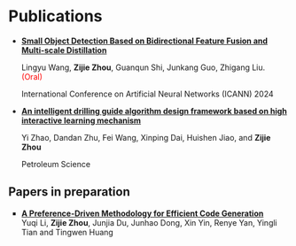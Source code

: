 # Publications

<!-- <div class='paper-box'><div class='paper-box-image'><div><div class="badge">CVPR 2016</div><img src='images/500x300.png' alt="sym" width="100%"></div></div>
<div class='paper-box-text' markdown="1">

[Deep Residual Learning for Image Recognition](https://openaccess.thecvf.com/content_cvpr_2016/papers/He_Deep_Residual_Learning_CVPR_2016_paper.pdf)

**Kaiming He**, Xiangyu Zhang, Shaoqing Ren, Jian Sun

[**Project**](https://scholar.google.com/citations?view_op=view_citation&hl=zh-CN&user=DhtAFkwAAAAJ&citation_for_view=DhtAFkwAAAAJ:ALROH1vI_8AC) <strong><span class='show_paper_citations' data='DhtAFkwAAAAJ:ALROH1vI_8AC'></span></strong>
- Lorem ipsum dolor sit amet, consectetur adipiscing elit. Vivamus ornare aliquet ipsum, ac tempus justo dapibus sit amet. 
</div>
</div> -->

- [**Small Object Detection Based on Bidirectional Feature Fusion and Multi-scale Distillation**](https://link.springer.com/chapter/10.1007/978-3-031-72335-3_14) 
  
  Lingyu Wang, **Zijie Zhou**, Guanqun Shi, Junkang Guo, Zhigang Liu. <span style="color:red">(Oral)</span> 

  International Conference on Artificial Neural Networks (ICANN) 2024

- [**An intelligent drilling guide algorithm design framework based on high interactive learning mechanism**](https://doi.org/10.1016/j.petsci.2025.05.019)
  
  Yi Zhao, Dandan Zhu, Fei Wang, Xinping Dai, Huishen Jiao, and **Zijie Zhou**

  Petroleum Science


## Papers in preparation

<ul style="list-style-type: square;">
  <li>
    <a href="#"><strong>A Preference-Driven Methodology for Efficient Code Generation</strong></a><br>
    Yuqi Li, <strong>Zijie Zhou</strong>, Junjia Du, Junhao Dong, Xin Yin, Renye Yan, Yingli Tian and Tingwen Huang<br>
  </li>

</ul>
